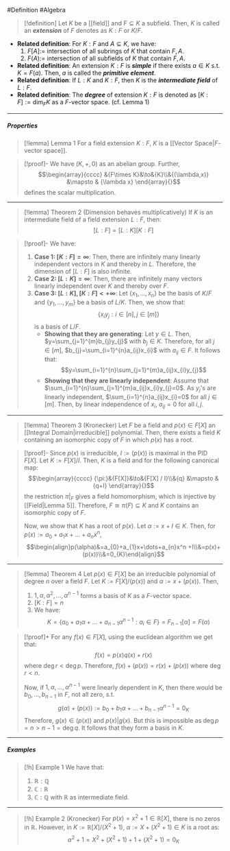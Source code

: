 #Definition #Algebra 

> [!definition]
> Let $K$ be a [[field]] and $F\subseteq K$ a subfield. Then, $K$ is called an ***extension*** of $F$ denotes as $K:F$ or $K / F$.
- **Related definition**: For $K:F$ and $A\subseteq K$, we have:
	1. $F[A]:=$ intersection of all subrings of $K$ that contain $F,A$.
	2. $F(A):=$ intersection of all subfields of $K$ that contain $F,A$.
- **Related definition**: An extension $K:F$ is ***simple*** if there exists $a\in K$ s.t. $K=F(a)$. Then, $a$ is called the ***primitive element***.
- **Related definition**: If $L:K$ and $K:F$, then $K$ is the ***intermediate field*** of $L:F$.
- **Related definition**: The ***degree*** of extension $K:F$ is denoted as $[K:F]:=\text{dim}_{F} K$ as a $F$-vector space. (cf. Lemma 1)
---
##### Properties
> [!lemma] Lemma 1
> For a field extension $K:F$, $K$ is a [[Vector Space|$F$-vector space]].

> [!proof]-
> We have $(K,+,0)$ as an abelian group. Further, $$\begin{array}{cccc} &{F\times K}&\to&{K}\\&{(\lambda,x)} &\mapsto & {\lambda x} \end{array}{}$$defines the scalar multiplication.
---
> [!lemma] Theorem 2 (Dimension behaves multiplicatively)
> If $K$ is an intermediate field of a field extension $L:F$, then: $$[L:F]=[L:K][K:F]$$

> [!proof]-
> We have: 
> 1. **Case 1: $[K:F]=\infty$**:
>    Then, there are infinitely many linearly independent vectors in $K$ and thereby in $L$. Therefore, the dimension of $[L:F]$ is also infinite.
> 2. **Case 2: $[L:K]=\infty$**:
>    Then, there are infinitely many vectors linearly independent over $K$ and thereby over $F$. 
> 3. **Case 3: $[L:K],[K:F]<+\infty$**:
>    Let $\{ x_{1},\dots,x_{n} \}$ be the basis of $K / F$ and $\{ y_{1},\dots,y_{m} \}$ be a basis of $L / K$. Then, we show that: $$\{ x_{i}y_{j}: i\in [n],j\in [m] \}$$is a basis of $L / F$.
>    - **Showing that they are generating**:
> 	  Let $y\in L$. Then, $y=\sum_{j=1}^{m}b_{j}y_{j}$ with $b_{j}\in K$. Therefore, for all $j\in [m]$, $b_{j}=\sum_{i=1}^{n}a_{ij}x_{i}$ with $a_{ij}\in F$. It follows that: $$y=\sum_{i=1}^{n}\sum_{j=1}^{m}a_{ij}x_{i}y_{j}$$
>    - **Showing that they are linearly independent**:
> 	   Assume that $\sum_{i=1}^{n}\sum_{j=1}^{m}a_{ij}x_{i}y_{j}=0$. As $y_{j}$'s are linearly independent, $\sum_{i=1}^{n}a_{ij}x_{i}=0$ for all $j\in [m]$. Then, by linear independence of $x_{i}$, $a_{ij}=0$ for all $i,j$.
---
> [!lemma] Theorem 3 (Kronecker)
> Let $F$ be a field and $p(x)\in F[X]$ an [[Integral Domain|irreducible]] polynomial. Then, there exists a field $K$ containing an isomorphic copy of $F$ in which $p(x)$ has a root.

> [!proof]-
> Since $p(x)$ is irreducible, $I:=(p(x))$ is maximal in the PID $F[X]$. Let $K:=F[X] / I$. Then, $K$ is a field and for the following canonical map: $$\begin{array}{cccc} {\pi:}&{F[X]}&\to&{F[X] / I}\\&{q} &\mapsto & {q+I} \end{array}{}$$the restriction $\pi|_{F}$ gives a field homomorphism, which is injective by [[Field|Lemma 5]]. Therefore, $F\cong \pi(F)\subseteq K$ and $K$ contains an isomorphic copy of $F$. 
> 
> Now, we show that $K$ has a root of $p(x)$. Let $\alpha:=x+I\in K$. Then, for $p(x):=a_{0}+a_{1}x+\dots+a_{n}x^n$, $$\begin{align}p(\alpha)&=a_{0}+a_{1}x+\dots+a_{n}x^n +I\\&=p(x)+(p(x))\\&=0_{K}\end{align}$$
---
> [!lemma] Theorem 4
> Let $p(x)\in F[X]$ be an irreducible polynomial of degree $n$ over a field $F$. Let $K:=F[X] / (p(x))$ and $\alpha:=x+(p(x))$. Then, 
> 1. $1,\alpha,\alpha^{2},\dots,\alpha^{n-1}$ forms a basis of $K$ as a $F$-vector space.
> 2. $[K:F]=n$
> 3. We have: $$K=\{ a_{0}+a_{1} \alpha+\dots+a_{n-1}\alpha^{n-1}:a_{i}\in F\}=F_{n-1}[\alpha]=F(\alpha)$$

> [!proof]+
> For any $f(x)\in F[X]$, using the euclidean algorithm we get that: $$f(x)=p(x)q(x)+r(x)$$where $\deg r<\deg p$. Therefore, $f(x)+(p(x))=r(x)+(p(x))$ where $\deg r<n$. 
> 
> Now, if $1,\alpha,\dots,\alpha^{n-1}$ were linearly dependent in $K$, then there would be $b_{0},\dots,b_{n-1}$ in $F$, not all zero, s.t. $$g(\alpha)+(p(x)):=b_{0}+b_{1}\alpha+\dots+b_{n-1}\alpha^{n-1}=0_{K}$$Therefore, $g(x)\in (p(x))$ and $p(x)|g(x)$. But this is impossible as $\deg p=n>n-1=\deg q$. It follows that they form a basis in $K$.
---
##### Examples
> [!h] Example 1
> We have that:
> 1. $\mathbb{R}:\mathbb{Q}$
> 2. $\mathbb{C}:\mathbb{R}$
> 3. $\mathbb{C}:\mathbb{Q}$ with $\mathbb{R}$ as intermediate field.
---
> [!h] Example 2 (Kronecker)
> For $p(x)=x^2+1\in \mathbb{R}[X]$, there is no zeros in $\mathbb{R}$. However, in $K:=\mathbb{R}[X] / (X^{2}+1)$, $\alpha:=X+(X^{2}+1)\in K$ is a root as: $$\alpha^{2}+1=X^{2}+(X^{2}+1)+1+(X^{2}+1)=0_{K}$$